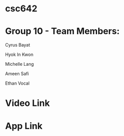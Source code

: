 # csc642
Group 10 - Team Members:
=======================
Cyrus Bayat

Hyok In Kwon

Michelle Lang

Ameen Safi

Ethan Vocal

Video Link
================================


App Link
================================
